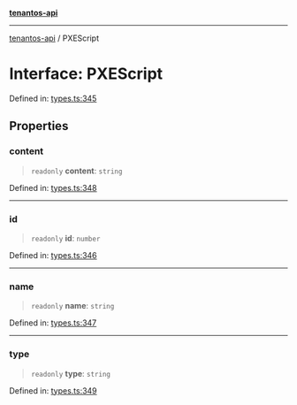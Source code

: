 [**tenantos-api**](../README.md)

***

[tenantos-api](../globals.md) / PXEScript

# Interface: PXEScript

Defined in: [types.ts:345](https://github.com/shadmanZero/tenantos-api/blob/5456fdea44f46a63455944d4982f5327cbeb3156/src/types.ts#L345)

## Properties

### content

> `readonly` **content**: `string`

Defined in: [types.ts:348](https://github.com/shadmanZero/tenantos-api/blob/5456fdea44f46a63455944d4982f5327cbeb3156/src/types.ts#L348)

***

### id

> `readonly` **id**: `number`

Defined in: [types.ts:346](https://github.com/shadmanZero/tenantos-api/blob/5456fdea44f46a63455944d4982f5327cbeb3156/src/types.ts#L346)

***

### name

> `readonly` **name**: `string`

Defined in: [types.ts:347](https://github.com/shadmanZero/tenantos-api/blob/5456fdea44f46a63455944d4982f5327cbeb3156/src/types.ts#L347)

***

### type

> `readonly` **type**: `string`

Defined in: [types.ts:349](https://github.com/shadmanZero/tenantos-api/blob/5456fdea44f46a63455944d4982f5327cbeb3156/src/types.ts#L349)
